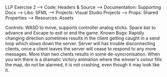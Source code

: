 LLP Exercise 2
--> Code: Headers & Source
--> Documentation: Supporting Docs
--> Libs: SFML
--> Projects: Visual Studio Projects
--> Props: Shared Properties
--> Resources: Assets

Controls: WASD to move, supports controller analog sticks. Space bar to advance and Escape to exit or end the game. 
Known Bugs: Rapidly changing direction sometimes results in the client getting caught in a send loop which slows down the server. 
            Server will has trouble disconnecting clients, once a client leaves the server will cease to respond to any more messages. 
            More than two clients results in some de-syncronisation. 
When you win there is a dramatic victory animation where the winner's colour fills the map, do not be alarmed, it is not crashing, even though it may look like it. 